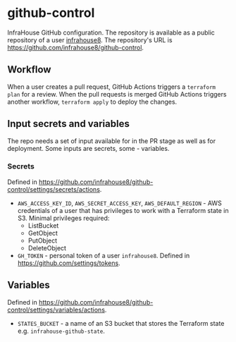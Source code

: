 # github-control
InfraHouse GitHub configuration.
The repository is available as a public repository of a user [infrahouse8](https://github.com/infrahouse8).
The repository's URL is https://github.com/infrahouse8/github-control.

## Workflow

When a user creates a pull request, GitHub Actions triggers a `terraform plan` for a review.
When the pull requests is merged GitHub Actions triggers another workflow, `terraform apply` to deploy the changes.


## Input secrets and variables

The repo needs a set of input available for in the PR stage as well as for deployment.
Some inputs are secrets, some - variables.

### Secrets

Defined in https://github.com/infrahouse8/github-control/settings/secrets/actions.

* `AWS_ACCESS_KEY_ID`, `AWS_SECRET_ACCESS_KEY`, `AWS_DEFAULT_REGION` - AWS credentials of a user that has privileges 
to work with a Terraform state in S3. Minimal privileges required:
    * ListBucket
    * GetObject
    * PutObject
    * DeleteObject
* `GH_TOKEN` - personal token of a user `infrahouse8`. Defined in https://github.com/settings/tokens.

## Variables

Defined in https://github.com/infrahouse8/github-control/settings/variables/actions.

* `STATES_BUCKET` - a name of an S3 bucket that stores the Terraform state e.g. `infrahouse-github-state`.

